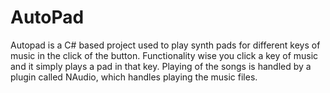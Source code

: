 # AutoPad
Autopad is a C# based project used to play synth pads for different keys of music in the click of the button. 
Functionality wise you click a key of music and it simply plays a pad in that key. Playing of the songs is handled by a plugin called NAudio, which handles playing the music files. 